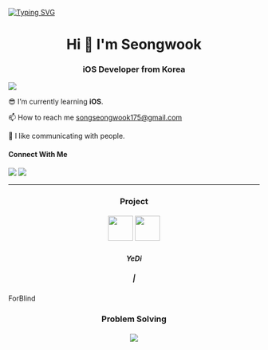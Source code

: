 [![Typing SVG](https://readme-typing-svg.demolab.com?font=Roboto&weight=500&size=40&pause=1000&color=F7F7F7&background=98CDFF&center=true&vCenter=true&random=false&width=1000&height=60&lines=Thank+you+for+visiting)](https://git.io/typing-svg)

<h1 align="center">Hi 🙌 I'm Seongwook</h1> 

<h3 align="center">iOS Developer from Korea</h3>

![](https://komarev.com/ghpvc/?username=danieiOS&abbreviated=true)

😎 I’m currently learning **iOS**.    

📫 How to reach me songseongwook175@gmail.com   

💖 I like communicating with people.   

#### Connect With Me
<a href="https://iosong.tistory.com/">
  <img src="https://img.shields.io/badge/Tistory-eb531f.svg?style=for-the-badge&logo=tistory&logoColor=F5F7F8"/></a>   

      
<a href="https://discord.gg/6gTJSSRn7s">
  <img src="https://img.shields.io/badge/Discord-071952.svg?style=for-the-badge&logo=discord&logoColor=F5F7F8" />
</a>

* * *

<h3 align="center">Project</h3>

<h5 align="center">
 <a href="https://github.com/danieiOS/final-yedi">
  <img src="https://github.com/user-attachments/assets/0f2edfae-327d-43b5-9964-ee26c8a4b398" width="50" height="50"/></a>
 
  <a href="https://github.com/ksj0109188/LuminaView">
  <img src="" width="50" height="50"/>
 </a>
</h5> 

<h5 align="center">
  YeDi
  <h5 align="center">
  |
  </h5>
  ForBlind
</h5>

<h3 align="center">Problem Solving</h3> 

<h5 align="center">
 <a href="https://solved.ac/songseongwook175">
  <img src="http://mazassumnida.wtf/api/v2/generate_badge?boj=songseongwook175"/>
 </a>
</h5>


